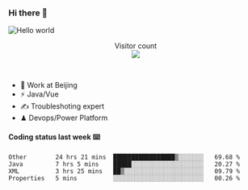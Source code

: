 ### Hi there 👋

<img src="https://raw.githubusercontent.com/sagar-viradiya/sagar-viradiya/master/resources/banner.png" alt="Hello world">
<p align="center"> 
  Visitor count<br/>
  <img src="https://profile-counter.glitch.me/youszoe/count.svg" />
</p>
<br/>

- 🍻 Work at Beijing 
- ⚡  Java/Vue
- ✍️  Troubleshoting expert
- ♟  Devops/Power Platform 

#### Coding status last week ⌨️

<!--START_SECTION:waka-->
```text
Other        24 hrs 21 mins  █████████████████▒░░░░░░░   69.68 % 
Java         7 hrs 5 mins    █████░░░░░░░░░░░░░░░░░░░░   20.27 % 
XML          3 hrs 25 mins   ██▒░░░░░░░░░░░░░░░░░░░░░░   09.79 % 
Properties   5 mins          ░░░░░░░░░░░░░░░░░░░░░░░░░   00.26 % 
```
<!--END_SECTION:waka-->

<br/>
<center><img src="http://ghchart.rshah.org/409ba5/yousazoe" alt="" /></center>


